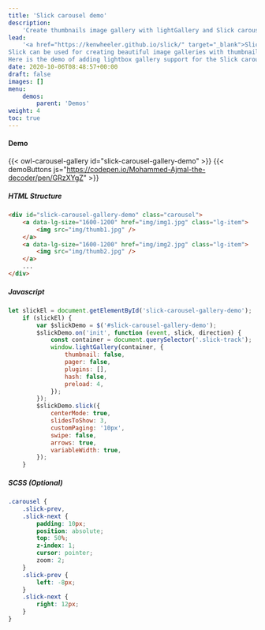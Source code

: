 ```yaml
---
title: 'Slick carousel demo'
description:
    'Create thumbnails image gallery with lightGallery and Slick carousel'
lead:
    '<a href="https://kenwheeler.github.io/slick/" target="_blank">Slick</a> is a jQuery plugin for creating versatile and responsive content sliders..
Slick can be used for creating beautiful image galleries with thumbnails.
Here is the demo of adding lightbox gallery support for the Slick carousel.'
date: 2020-10-06T08:48:57+00:00
draft: false
images: []
menu:
    demos:
        parent: 'Demos'
weight: 4
toc: true
---
```




#### Demo

{{< owl-carousel-gallery id="slick-carousel-gallery-demo" >}}
{{< demoButtons js="https://codepen.io/Mohammed-Ajmal-the-decoder/pen/GRzXYgZ" >}}

##### HTML Structure

```html
<div id="slick-carousel-gallery-demo" class="carousel">
    <a data-lg-size="1600-1200" href="img/img1.jpg" class="lg-item">
        <img src="img/thumb1.jpg" />
    </a>
    <a data-lg-size="1600-1200" href="img/img2.jpg" class="lg-item">
        <img src="img/thumb2.jpg" />
    </a>
    ...
</div>
```

##### Javascript

```js
let slickEl = document.getElementById('slick-carousel-gallery-demo');
    if (slickEl) {
        var $slickDemo = $('#slick-carousel-gallery-demo');
        $slickDemo.on('init', function (event, slick, direction) {
            const container = document.querySelector('.slick-track');
            window.lightGallery(container, {
                thumbnail: false,
                pager: false,
                plugins: [],
                hash: false,
                preload: 4,
            });
        });
        $slickDemo.slick({
            centerMode: true,
            slidesToShow: 3,
            customPaging: '10px',
            swipe: false,
            arrows: true,
            variableWidth: true,
        });
    }
```

##### SCSS (Optional)

```css
.carousel {
    .slick-prev,
    .slick-next {
        padding: 10px;
        position: absolute;
        top: 50%;
        z-index: 1;
        cursor: pointer;
        zoom: 2;
    }
    .slick-prev {
        left: -8px;
    }
    .slick-next {
        right: 12px;
    }
}
```

